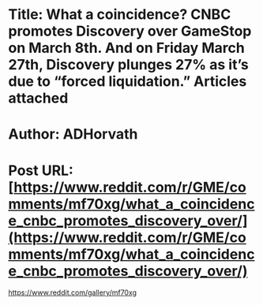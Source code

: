 # Title: What a coincidence? CNBC promotes Discovery over GameStop on March 8th. And on Friday March 27th, Discovery plunges 27% as it’s due to “forced liquidation.” Articles attached
# Author: ADHorvath
# Post URL: [https://www.reddit.com/r/GME/comments/mf70xg/what_a_coincidence_cnbc_promotes_discovery_over/](https://www.reddit.com/r/GME/comments/mf70xg/what_a_coincidence_cnbc_promotes_discovery_over/)


https://www.reddit.com/gallery/mf70xg